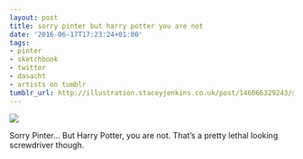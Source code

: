```yaml
---
layout: post
title: sorry pinter but harry potter you are not
date: '2016-06-17T17:23:24+01:00'
tags:
- pinter
- sketchbook
- twitter
- dasacht
- artists on tumblr
tumblr_url: http://illustration.staceyjenkins.co.uk/post/146066329243/sorry-pinter-but-harry-potter-you-are-not
---
```

 ![](/tumblr_files/tumblr_o8xc70n0wN1v28ub8o1_1280.jpg)  

Sorry Pinter… But Harry Potter, you are not. That’s a pretty lethal looking screwdriver though.

